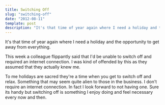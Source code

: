 ```yaml
---
title: Switching Off
slug: "switching-off"
date: "2012-08-11"
template: post
description: "It's that time of year again where I need a holiday and the opportunity to get away from everything."
---
```

It's that time of year again where I need a holiday and the opportunity to get away from everything.

 This week a colleague flippantly said that I'd be unable to switch off and required an internet connection. I was kind of offended by this as they assumed that they actually knew me.

To me holidays are sacred they're a time when you get to switch off and relax. Something that may seem quite alien to those in the business. I don't require an internet connection. In fact I look forward to not having one. Sure its handy but switching off is something I enjoy doing and feel necessary every now and then.
